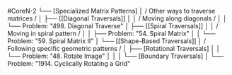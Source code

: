 #CoreN-2
└── [Specialized Matrix Patterns]
    │   / Other ways to traverse matrices /
    │
    ├── [[Diagonal Traversals]]
    │   │   / Moving along diagonals /
    │   │   └── Problem: "498. Diagonal Traverse"
    │
    ├── [[Spiral Traversals]]
    │   │   / Moving in spiral pattern /
    │   │   ├── Problem: "54. Spiral Matrix"
    │   │   └── Problem: "59. Spiral Matrix II"
    │
    └── [[Shape-Based Traversals]]
        │   / Following specific geometric patterns /
        │   ├── [Rotational Traversals]
        │   │   └── Problem: "48. Rotate Image"
        │   │
        │   └── [Boundary Traversals]
        │       └── Problem: "1914. Cyclically Rotating a Grid"